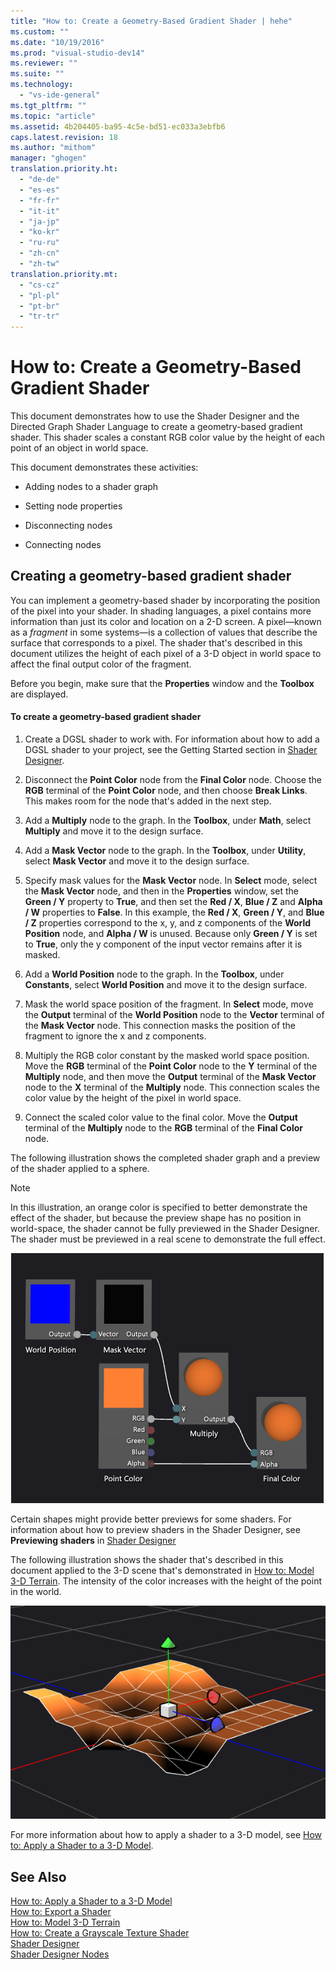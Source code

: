 ```yaml
---
title: "How to: Create a Geometry-Based Gradient Shader | hehe"
ms.custom: ""
ms.date: "10/19/2016"
ms.prod: "visual-studio-dev14"
ms.reviewer: ""
ms.suite: ""
ms.technology: 
  - "vs-ide-general"
ms.tgt_pltfrm: ""
ms.topic: "article"
ms.assetid: 4b204405-ba95-4c5e-bd51-ec033a3ebfb6
caps.latest.revision: 18
ms.author: "mithom"
manager: "ghogen"
translation.priority.ht: 
  - "de-de"
  - "es-es"
  - "fr-fr"
  - "it-it"
  - "ja-jp"
  - "ko-kr"
  - "ru-ru"
  - "zh-cn"
  - "zh-tw"
translation.priority.mt: 
  - "cs-cz"
  - "pl-pl"
  - "pt-br"
  - "tr-tr"
---
```

# How to: Create a Geometry-Based Gradient Shader
This document demonstrates how to use the Shader Designer and the Directed Graph Shader Language to create a geometry-based gradient shader. This shader scales a constant RGB color value by the height of each point of an object in world space.  
  
 This document demonstrates these activities:  
  
-   Adding nodes to a shader graph  
  
-   Setting node properties  
  
-   Disconnecting nodes  
  
-   Connecting nodes  
  
## Creating a geometry-based gradient shader  
 You can implement a geometry-based shader by incorporating the position of the pixel into your shader. In shading languages, a pixel contains more information than just its color and location on a 2-D screen. A pixel—known as a *fragment* in some systems—is a collection of values that describe the surface that corresponds to a pixel. The shader that's described in this document utilizes the height of each pixel of a 3-D object in world space to affect the final output color of the fragment.  
  
 Before you begin, make sure that the **Properties** window and the **Toolbox** are displayed.  
  
#### To create a geometry-based gradient shader  
  
1.  Create a DGSL shader to work with. For information about how to add a DGSL shader to your project, see the Getting Started section in [Shader Designer](../designers/shader-designer.md).  
  
2.  Disconnect the **Point Color** node from the **Final Color** node. Choose the **RGB** terminal of the **Point Color** node, and then choose **Break Links**. This makes room for the node that's added in the next step.  
  
3.  Add a **Multiply** node to the graph. In the **Toolbox**, under **Math**, select **Multiply** and move it to the design surface.  
  
4.  Add a **Mask Vector** node to the graph. In the **Toolbox**, under **Utility**, select **Mask Vector** and move it to the design surface.  
  
5.  Specify mask values for the **Mask Vector** node. In **Select** mode, select the **Mask Vector** node, and then in the **Properties** window, set the **Green / Y** property to **True**, and then set the **Red / X**, **Blue / Z** and **Alpha / W** properties to **False**. In this example, the **Red / X**, **Green / Y**, and **Blue / Z** properties correspond to the x, y, and z components of the **World Position** node, and **Alpha / W** is unused. Because only **Green / Y** is set to **True**, only the y component of the input vector remains after it is masked.  
  
6.  Add a **World Position** node to the graph. In the **Toolbox**, under **Constants**, select **World Position** and move it to the design surface.  
  
7.  Mask the world space position of the fragment. In **Select** mode, move the **Output** terminal of the **World Position** node to the **Vector** terminal of the **Mask Vector** node. This connection masks the position of the fragment to ignore the x and z components.  
  
8.  Multiply the RGB color constant by the masked world space position. Move the **RGB** terminal of the **Point Color** node to the **Y** terminal of the **Multiply** node, and then move the **Output** terminal of the **Mask Vector** node to the **X** terminal of the **Multiply** node. This connection scales the color value by the height of the pixel in world space.  
  
9. Connect the scaled color value to the final color. Move the **Output** terminal of the **Multiply** node to the **RGB** terminal of the **Final Color** node.  
  
 The following illustration shows the completed shader graph and a preview of the shader applied to a sphere.  
  
> [!NOTE]
>  In this illustration, an orange color is specified to better demonstrate the effect of the shader, but because the preview shape has no position in world-space, the shader cannot be fully previewed in the Shader Designer. The shader must be previewed in a real scene to demonstrate the full effect.  
  
 ![Shader graph and a preview of its effect](../designers/media/digit-gradient-effect-graph.png "Digit-Gradient-Effect-Graph")  
  
 Certain shapes might provide better previews for some shaders. For information about how to preview shaders in the Shader Designer, see **Previewing shaders** in [Shader Designer](../designers/shader-designer.md)  
  
 The following illustration shows the shader that's described in this document applied to the 3-D scene that's demonstrated in [How to: Model 3-D Terrain](../designers/how-to--model-3-d-terrain.md). The intensity of the color increases with the height of the point in the world.  
  
 ![Gradient effect applied to a 3&#45;D terrain model](../designers/media/digit-gradient-effect-result.png "Digit-Gradient-Effect-Result")  
  
 For more information about how to apply a shader to a 3-D model, see [How to: Apply a Shader to a 3-D Model](../designers/how-to--apply-a-shader-to-a-3-d-model.md).  
  
## See Also  
 [How to: Apply a Shader to a 3-D Model](../designers/how-to--apply-a-shader-to-a-3-d-model.md)   
 [How to: Export a Shader](../designers/how-to--export-a-shader.md)   
 [How to: Model 3-D Terrain](../designers/how-to--model-3-d-terrain.md)   
 [How to: Create a Grayscale Texture Shader](../designers/how-to--create-a-grayscale-texture-shader.md)   
 [Shader Designer](../designers/shader-designer.md)   
 [Shader Designer Nodes](../designers/shader-designer-nodes.md)